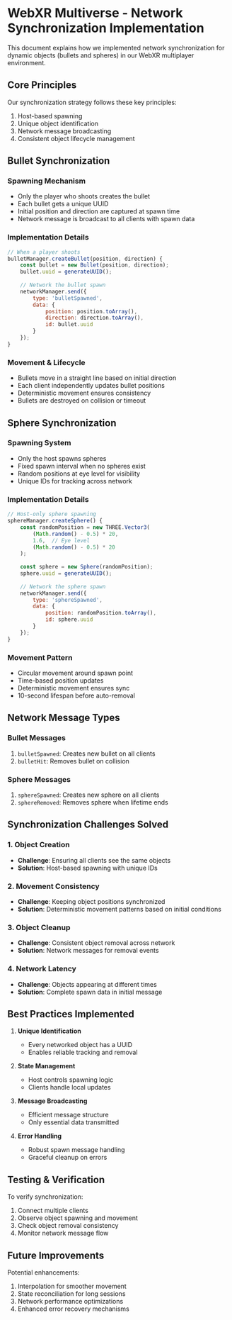 # WebXR Multiverse - Network Synchronization Implementation

This document explains how we implemented network synchronization for dynamic objects (bullets and spheres) in our WebXR multiplayer environment.

## Core Principles

Our synchronization strategy follows these key principles:
1. Host-based spawning
2. Unique object identification
3. Network message broadcasting
4. Consistent object lifecycle management

## Bullet Synchronization

### Spawning Mechanism
- Only the player who shoots creates the bullet
- Each bullet gets a unique UUID
- Initial position and direction are captured at spawn time
- Network message is broadcast to all clients with spawn data

### Implementation Details
```javascript
// When a player shoots
bulletManager.createBullet(position, direction) {
    const bullet = new Bullet(position, direction);
    bullet.uuid = generateUUID();
    
    // Network the bullet spawn
    networkManager.send({
        type: 'bulletSpawned',
        data: {
            position: position.toArray(),
            direction: direction.toArray(),
            id: bullet.uuid
        }
    });
}
```

### Movement & Lifecycle
- Bullets move in a straight line based on initial direction
- Each client independently updates bullet positions
- Deterministic movement ensures consistency
- Bullets are destroyed on collision or timeout

## Sphere Synchronization

### Spawning System
- Only the host spawns spheres
- Fixed spawn interval when no spheres exist
- Random positions at eye level for visibility
- Unique IDs for tracking across network

### Implementation Details
```javascript
// Host-only sphere spawning
sphereManager.createSphere() {
    const randomPosition = new THREE.Vector3(
        (Math.random() - 0.5) * 20,
        1.6,  // Eye level
        (Math.random() - 0.5) * 20
    );
    
    const sphere = new Sphere(randomPosition);
    sphere.uuid = generateUUID();
    
    // Network the sphere spawn
    networkManager.send({
        type: 'sphereSpawned',
        data: {
            position: randomPosition.toArray(),
            id: sphere.uuid
        }
    });
}
```

### Movement Pattern
- Circular movement around spawn point
- Time-based position updates
- Deterministic movement ensures sync
- 10-second lifespan before auto-removal

## Network Message Types

### Bullet Messages
1. `bulletSpawned`: Creates new bullet on all clients
2. `bulletHit`: Removes bullet on collision

### Sphere Messages
1. `sphereSpawned`: Creates new sphere on all clients
2. `sphereRemoved`: Removes sphere when lifetime ends

## Synchronization Challenges Solved

### 1. Object Creation
- **Challenge**: Ensuring all clients see the same objects
- **Solution**: Host-based spawning with unique IDs

### 2. Movement Consistency
- **Challenge**: Keeping object positions synchronized
- **Solution**: Deterministic movement patterns based on initial conditions

### 3. Object Cleanup
- **Challenge**: Consistent object removal across network
- **Solution**: Network messages for removal events

### 4. Network Latency
- **Challenge**: Objects appearing at different times
- **Solution**: Complete spawn data in initial message

## Best Practices Implemented

1. **Unique Identification**
   - Every networked object has a UUID
   - Enables reliable tracking and removal

2. **State Management**
   - Host controls spawning logic
   - Clients handle local updates

3. **Message Broadcasting**
   - Efficient message structure
   - Only essential data transmitted

4. **Error Handling**
   - Robust spawn message handling
   - Graceful cleanup on errors

## Testing & Verification

To verify synchronization:
1. Connect multiple clients
2. Observe object spawning and movement
3. Check object removal consistency
4. Monitor network message flow

## Future Improvements

Potential enhancements:
1. Interpolation for smoother movement
2. State reconciliation for long sessions
3. Network performance optimizations
4. Enhanced error recovery mechanisms
